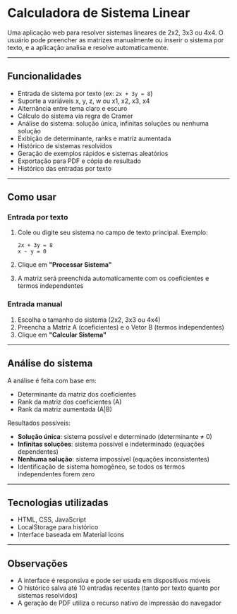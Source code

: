 # Calculadora de Sistema Linear

Uma aplicação web para resolver sistemas lineares de 2x2, 3x3 ou 4x4. O usuário pode preencher as matrizes manualmente ou inserir o sistema por texto, e a aplicação analisa e resolve automaticamente.

---

## Funcionalidades

- Entrada de sistema por texto (ex: `2x + 3y = 8`)
- Suporte a variáveis x, y, z, w ou x1, x2, x3, x4
- Alternância entre tema claro e escuro
- Cálculo do sistema via regra de Cramer
- Análise do sistema: solução única, infinitas soluções ou nenhuma solução
- Exibição de determinante, ranks e matriz aumentada
- Histórico de sistemas resolvidos
- Geração de exemplos rápidos e sistemas aleatórios
- Exportação para PDF e cópia de resultado
- Histórico das entradas por texto

---

## Como usar

### Entrada por texto

1. Cole ou digite seu sistema no campo de texto principal. Exemplo:

   ```
   2x + 3y = 8
   x - y = 0
   ```

2. Clique em **"Processar Sistema"**
3. A matriz será preenchida automaticamente com os coeficientes e termos independentes

### Entrada manual

1. Escolha o tamanho do sistema (2x2, 3x3 ou 4x4)
2. Preencha a Matriz A (coeficientes) e o Vetor B (termos independentes)
3. Clique em **"Calcular Sistema"**

---

## Análise do sistema

A análise é feita com base em:

- Determinante da matriz dos coeficientes
- Rank da matriz dos coeficientes (A)
- Rank da matriz aumentada (A|B)

Resultados possíveis:

- **Solução única**: sistema possível e determinado (determinante ≠ 0)
- **Infinitas soluções**: sistema possível e indeterminado (equações dependentes)
- **Nenhuma solução**: sistema impossível (equações inconsistentes)
- Identificação de sistema homogêneo, se todos os termos independentes forem zero

---

## Tecnologias utilizadas

- HTML, CSS, JavaScript 
- LocalStorage para histórico
- Interface baseada em Material Icons

---

## Observações

- A interface é responsiva e pode ser usada em dispositivos móveis
- O histórico salva até 10 entradas recentes (tanto por texto quanto por sistemas resolvidos)
- A geração de PDF utiliza o recurso nativo de impressão do navegador

